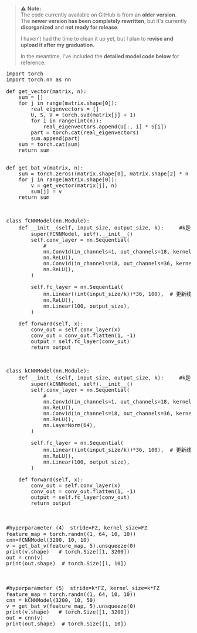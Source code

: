 > ⚠️ **Note:**  
> The code currently available on GitHub is from an **older version**.  
> The **newer version has been completely rewritten**, but it's currently **disorganized** and **not ready for release**.  
>  
> I haven’t had the time to clean it up yet, but I plan to **revise and upload it after my graduation**.  
>  
> In the meantime, I’ve included the **detailed model code below** for reference.
<pre>
import torch
import torch.nn as nn

def get_vector(matrix, n):
    sum = []
    for j in range(matrix.shape[0]):
        real_eigenvectors = []
        U, S, V = torch.svd(matrix[j] + 1)
        for i in range(int(n)):
            real_eigenvectors.append(U[:, i] * S[i])
        part = torch.cat(real_eigenvectors)
        sum.append(part)
    sum = torch.cat(sum)
    return sum


def get_bat_v(matrix, n):
    sum = torch.zeros((matrix.shape[0], matrix.shape[2] * n * matrix.shape[1]))
    for j in range(matrix.shape[0]):
        v = get_vector(matrix[j], n)
        sum[j] = v
    return sum



class fCNNModel(nn.Module):
    def __init__(self, input_size, output_size, k):     #k是特征向量大小
        super(fCNNModel, self).__init__()
        self.conv_layer = nn.Sequential(
            #
            nn.Conv1d(in_channels=1, out_channels=18, kernel_size=1),
            nn.ReLU(),
            nn.Conv1d(in_channels=18, out_channels=36, kernel_size=k, stride=k),
            nn.ReLU(),
        )

        self.fc_layer = nn.Sequential(
            nn.Linear((int(input_size/k))*36, 100),  # 更新线性层的输入大小
            nn.ReLU(),
            nn.Linear(100, output_size),
        )

    def forward(self, x):
        conv_out = self.conv_layer(x)
        conv_out = conv_out.flatten(1, -1)
        output = self.fc_layer(conv_out)
        return output



class kCNNModel(nn.Module):
    def __init__(self, input_size, output_size, k):     #k是特征向量大小
        super(kCNNModel, self).__init__()
        self.conv_layer = nn.Sequential(
            #
            nn.Conv1d(in_channels=1, out_channels=18, kernel_size=1),
            nn.ReLU(),
            nn.Conv1d(in_channels=18, out_channels=36, kernel_size=k, stride=k),
            nn.ReLU(),
            nn.LayerNorm(64),
        )

        self.fc_layer = nn.Sequential(
            nn.Linear((int(input_size/k))*36, 100),  # 更新线性层的输入大小
            nn.ReLU(),
            nn.Linear(100, output_size),
        )

    def forward(self, x):
        conv_out = self.conv_layer(x)
        conv_out = conv_out.flatten(1, -1)
        output = self.fc_layer(conv_out)
        return output



#hyperparameter (4） stride=FZ, kernel_size=FZ
feature_map = torch.randn((1, 64, 10, 10))
cnn=fCNNModel(3200, 10, 10)
v = get_bat_v(feature_map, 5).unsqueeze(0)
print(v.shape)   # torch.Size([1, 3200])
out = cnn(v)
print(out.shape)  # torch.Size([1, 10])



#hyperparameter (5） stride=k*FZ, kernel_size=k*FZ
feature_map = torch.randn((1, 64, 10, 10))
cnn = kCNNModel(3200, 10, 50)
v = get_bat_v(feature_map, 5).unsqueeze(0)
print(v.shape)   # torch.Size([1, 3200])
out = cnn(v)
print(out.shape)  # torch.Size([1, 10])
</pre>
